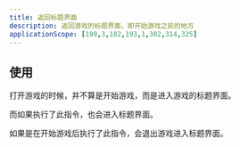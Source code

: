 ```yaml
---
title: 返回标题界面
description: 返回游戏的标题界面，即开始游戏之前的地方
applicationScope: [199,3,182,193,1,302,314,325]
---
```


## 使用

打开游戏的时候，并不算是开始游戏，而是进入游戏的标题界面。

而如果执行了此指令，也会进入标题界面。

如果是在开始游戏后执行了此指令，会退出游戏进入标题界面。
